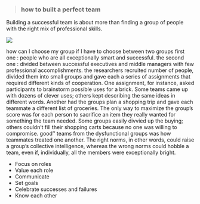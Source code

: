 >### how to built a perfect team

Building a successful team is about more than finding a group of people with the right mix of professional skills. 

![](https://image.slidesharecdn.com/buildtheperfectteamslideshare-160223160447/95/how-to-build-the-perfect-team-1-638.jpg?cb=1456249763
)

how can I choose my group if I have to choose between two groups
first one : people who are all exceptionally smart and successful. 
the second one : divided between successful executives and middle managers with few professional accomplishments.
the researchers recruited number of people, divided them into small groups and gave each a series of assignments that required different kinds of cooperation. One assignment, for instance, asked participants to brainstorm possible uses for a brick. Some teams came up with dozens of clever uses; others kept describing the same ideas in different words. Another had the groups plan a shopping trip and gave each teammate a different list of groceries. The only way to maximize the group’s score was for each person to sacrifice an item they really wanted for something the team needed. Some groups easily divvied up the buying; others couldn’t fill their shopping carts because no one was willing to compromise.
good’’ teams from the dysfunctional groups was how teammates treated one another. The right norms, in other words, could raise a group’s collective intelligence, whereas the wrong norms could hobble a team, even if, individually, all the members were exceptionally bright.

*  Focus on roles
* Value each role
* Communicate
* Set goals
* Celebrate successes and failures
* Know each other


